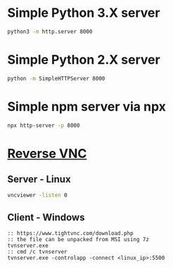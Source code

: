 # Simple Python 3.X server
```sh
python3 -m http.server 8000
```

# Simple Python 2.X server
```sh
python -m SimpleHTTPServer 8000
```

# Simple npm server via npx
```sh
npx http-server -p 8000
```

# [Reverse VNC](https://blog.kennyjansson.com/2018/03/04/reverse-vnc-shell/)
## Server - Linux
```sh
vncviewer -listen 0
```

## Client - Windows
```batchfile
:: https://www.tightvnc.com/download.php
:: the file can be unpacked from MSI using 7z
tvnserver.exe
:: cmd /c tvnserver
tvnserver.exe -controlapp -connect <linux_ip>:5500
```
